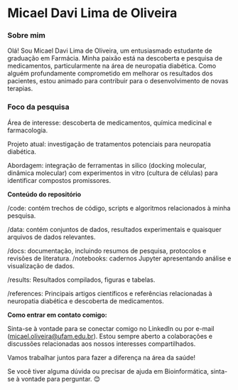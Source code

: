 # Micael Davi Lima de Oliveira

### Sobre mim
Olá! Sou Micael Davi Lima de Oliveira, um entusiasmado estudante de graduação em Farmácia. Minha paixão está na descoberta e pesquisa de medicamentos, particularmente na área de neuropatia diabética. Como alguém profundamente comprometido em melhorar os resultados dos pacientes, estou animado para contribuir para o desenvolvimento de novas terapias.

### Foco da pesquisa
Área de interesse: descoberta de medicamentos, química medicinal e farmacologia.

Projeto atual: investigação de tratamentos potenciais para neuropatia diabética. 

Abordagem: integração de ferramentas in silico (docking molecular, dinâmica molecular) com experimentos in vitro (cultura de células) para identificar compostos promissores. 

**Conteúdo do repositório**

/code: contém trechos de código, scripts e algoritmos relacionados à minha pesquisa. 

/data: contém conjuntos de dados, resultados experimentais e quaisquer arquivos de dados relevantes. 

/docs: documentação, incluindo resumos de pesquisa, protocolos e revisões de literatura. 
/notebooks: cadernos Jupyter apresentando análise e visualização de dados. 

/results: Resultados compilados, figuras e tabelas.

/references: Principais artigos científicos e referências relacionadas à neuropatia diabética e descoberta de medicamentos. 

**Como entrar em contato comigo:**

Sinta-se à vontade para se conectar comigo no LinkedIn ou por e-mail (micael.oliveira@ufam.edu.br). Estou sempre aberto a colaborações e discussões relacionadas aos nossos interesses compartilhados. 

Vamos trabalhar juntos para fazer a diferença na área da saúde! 

Se você tiver alguma dúvida ou precisar de ajuda em Bioinformática, sinta-se à vontade para perguntar. 😊
